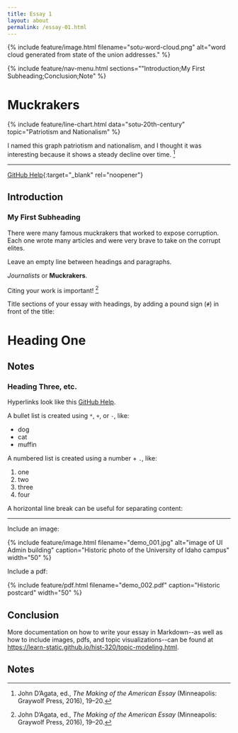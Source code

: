 ```yaml
---
title: Essay 1
layout: about
permalink: /essay-01.html
---
```

{% include feature/image.html filename="sotu-word-cloud.png" alt="word cloud generated from state of the union addresses." %} 

{% include feature/nav-menu.html sections=""Introduction;My First Subheading;Conclusion;Note" %}

# Muckrakers


{% include feature/line-chart.html data="sotu-20th-century" topic="Patriotism and Nationalism" %}

I named this graph patriotism and nationalism, and I thought it was interesting because it shows a steady decline over time. [^1]

---


[GitHub Help](https://help.github.com/){:target="_blank" rel="noopener"}
## Introduction

### My First Subheading

There were many famous muckrakers that worked to expose corruption.
Each one wrote many articles and were very brave to take on the corrupt elites.

Leave an empty line between headings and paragraphs.

*Journalists* or **Muckrakers**.

Citing your work is important! [^1]

Title sections of your essay with headings, by adding a pound sign (`#`) in front of the title:

# Heading One

## Notes

[^1]: John D’Agata, ed., *The Making of the American Essay* (Minneapolis: Graywolf Press, 2016), 19–20.

### Heading Three, etc.

Hyperlinks look like this [GitHub Help](https://help.github.com/).

A bullet list is created using `*`, `+`, or `-`, like:

- dog
- cat
- muffin

A numbered list is created using a number + `.`, like:

1. one
2. two
6. three
2. four

A horizontal line break can be useful for separating content:

----

Include an image:

{% include feature/image.html filename="demo_001.jpg" alt="image of UI Admin building" caption="Historic photo of the University of Idaho campus" width="50" %}

Include a pdf:

{% include feature/pdf.html filename="demo_002.pdf" caption="Historic postcard" width="50" %}

## Conclusion

More documentation on how to write your essay in Markdown--as well as how to include images, pdfs, and topic visualizations--can be found at <https://learn-static.github.io/hist-320/topic-modeling.html>.

## Notes

[^1]: Katie Kitamura, A Separation (New York: Riverhead Books, 2017), 25.
